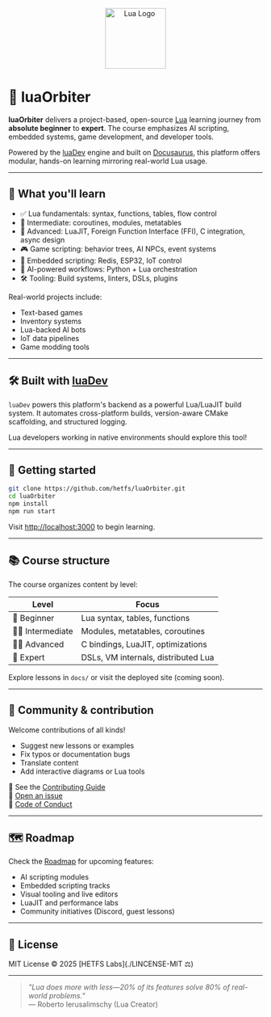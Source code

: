 <p align="center">
  <img src="https://upload.wikimedia.org/wikipedia/commons/c/cf/Lua-Logo.svg" width="120" alt="Lua Logo">
</p>

# 🌌 luaOrbiter

**luaOrbiter** delivers a project-based, open-source [Lua](https://www.lua.org/) learning journey from **absolute beginner** to **expert**. The course emphasizes AI scripting, embedded systems, game development, and developer tools.

Powered by the [luaDev](https://github.com/hetfs/luaDev) engine and built on [Docusaurus](https://docusaurus.io), this platform offers modular, hands-on learning mirroring real-world Lua usage.

---

## 📖 What you'll learn

- ✅ Lua fundamentals: syntax, functions, tables, flow control
- 🧠 Intermediate: coroutines, modules, metatables
- 🚀 Advanced: LuaJIT, Foreign Function Interface (FFI), C integration, async design
- 🎮 Game scripting: behavior trees, AI NPCs, event systems
- 🔌 Embedded scripting: Redis, ESP32, IoT control
- 🤖 AI-powered workflows: Python + Lua orchestration
- 🛠 Tooling: Build systems, linters, DSLs, plugins

Real-world projects include:
- Text-based games
- Inventory systems
- Lua-backed AI bots
- IoT data pipelines
- Game modding tools

---

## 🛠 Built with [luaDev](https://github.com/hetfs/luaDev)

`luaDev` powers this platform's backend as a powerful Lua/LuaJIT build system. It automates cross-platform builds, version-aware CMake scaffolding, and structured logging.

Lua developers working in native environments should explore this tool!

---

## 🚀 Getting started

```bash
git clone https://github.com/hetfs/luaOrbiter.git
cd luaOrbiter
npm install
npm run start
```

Visit [http://localhost:3000](http://localhost:3000/) to begin learning.

---

## 📚 Course structure

The course organizes content by level:

| Level | Focus |
| --- | --- |
| 👶 Beginner | Lua syntax, tables, functions |
| 👨‍💻 Intermediate | Modules, metatables, coroutines |
| 👨‍🏫 Advanced | C bindings, LuaJIT, optimizations |
| 🧠 Expert | DSLs, VM internals, distributed Lua |

Explore lessons in `docs/` or visit the deployed site (coming soon).

---

## 💬 Community & contribution

 Welcome contributions of all kinds!

- Suggest new lessons or examples
- Fix typos or documentation bugs
- Translate content
- Add interactive diagrams or Lua tools

📖 See the [Contributing Guide](./CONTRIBUTING.md)  
🐛 [Open an issue](https://github.com/hetfs/luaOrbiter/issues/new/choose)  
🤝 [Code of Conduct](./CODE_OF_CONDUCT.md)

---

## 🗺 Roadmap

Check the [Roadmap](./ROADMAP.md) for upcoming features:
- AI scripting modules
- Embedded scripting tracks
- Visual tooling and live editors
- LuaJIT and performance labs
- Community initiatives (Discord, guest lessons)

---

## 📄 License

MIT License © 2025 [HETFS Labs](./LINCENSE-MIT ⚖️)

---

> *"Lua does more with less—20% of its features solve 80% of real-world problems."*  
> — Roberto Ierusalimschy (Lua Creator)
